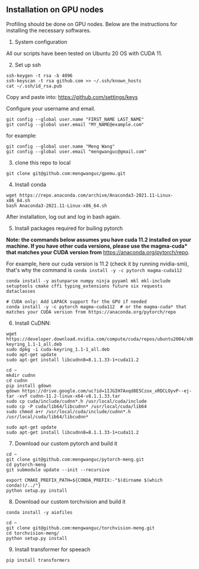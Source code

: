 ## Installation on GPU nodes

Profiling should be done on GPU nodes. Below are the instructions for installing the necessary softwares.


1. System configuration

All our scripts have been tested on Ubuntu 20 OS with CUDA 11.

2. Set up ssh
```
ssh-keygen -t rsa -b 4096
ssh-keyscan -t rsa github.com >> ~/.ssh/known_hosts
cat ~/.ssh/id_rsa.pub
```

Copy and paste into: https://github.com/settings/keys

Configure your username and email.
```
git config --global user.name "FIRST_NAME LAST_NAME"
git config --global user.email "MY_NAME@example.com"
```

for example:

```
git config --global user.name "Meng Wang"
git config --global user.email "mengwanguc@gmail.com"
```



3. clone this repo to local

```
git clone git@github.com:mengwanguc/gpemu.git
```

4. Install conda

```
wget https://repo.anaconda.com/archive/Anaconda3-2021.11-Linux-x86_64.sh
bash Anaconda3-2021.11-Linux-x86_64.sh
```
After installation, log out and log in bash again.

5. Install packages required for builing pytorch

**Note: the commands below assumes you have cuda 11.2 installed on your machine. If you have other cuda versions, please use the magma-cuda\* that matches your CUDA version from** https://anaconda.org/pytorch/repo.

For example, here our cuda version is 11.2 (check it by running nvidia-smi), that's why the command is `conda install -y -c pytorch magma-cuda112`

```
conda install -y astunparse numpy ninja pyyaml mkl mkl-include setuptools cmake cffi typing_extensions future six requests dataclasses

# CUDA only: Add LAPACK support for the GPU if needed
conda install -y -c pytorch magma-cuda112  # or the magma-cuda* that matches your CUDA version from https://anaconda.org/pytorch/repo
```

6. Install CuDNN:

```
wget https://developer.download.nvidia.com/compute/cuda/repos/ubuntu2004/x86_64/cuda-keyring_1.1-1_all.deb
sudo dpkg -i cuda-keyring_1.1-1_all.deb
sudo apt-get update
sudo apt-get install libcudnn8=8.1.1.33-1+cuda11.2
```

```
cd ~
mkdir cudnn
cd cudnn
pip install gdown
gdown https://drive.google.com/uc?id=1IJGIH7Axqd8E5Czox_xRDCLOyvP--ej-
tar -xvf cudnn-11.2-linux-x64-v8.1.1.33.tar
sudo cp cuda/include/cudnn*.h /usr/local/cuda/include
sudo cp -P cuda/lib64/libcudnn* /usr/local/cuda/lib64
sudo chmod a+r /usr/local/cuda/include/cudnn*.h /usr/local/cuda/lib64/libcudnn*

sudo apt-get update
sudo apt-get install libcudnn8=8.1.1.33-1+cuda11.2
```



7. Download our custom pytorch and build it

```
cd ~
git clone git@github.com:mengwanguc/pytorch-meng.git
cd pytorch-meng
git submodule update --init --recursive

export CMAKE_PREFIX_PATH=${CONDA_PREFIX:-"$(dirname $(which conda))/../"}
python setup.py install
```

8. Download our custom torchvision and build it

```
conda install -y aiofiles

cd ~
git clone git@github.com:mengwanguc/torchvision-meng.git
cd torchvision-meng/
python setup.py install
```

9. Install transformer for speeach

```
pip install transformers
```
